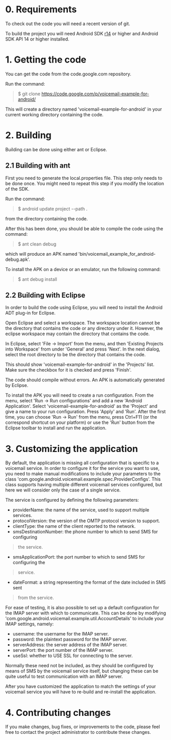 # 0. Requirements #

To check out the code you will need a recent version of git.

To build the project you will need Android SDK [r14](https://code.google.com/p/voicemail-example-for-android/source/detail?r=14) or higher and Android SDK
API 14 or higher installed.


# 1. Getting the code #

You can get the code from the code.google.com repository.

Run the command:

> $ git clone https://code.google.com/p/voicemail-example-for-android/

This will create a directory named 'voicemail-example-for-android' in your current working directory containing the code.


# 2. Building #

Building can be done using either ant or Eclipse.


## 2.1 Building with ant ##

First you need to generate the local.properties file. This step only needs to
be done once. You might need to repeat this step if you modify the location of
the SDK.

Run the command:

> $ android update project --path .

from the directory containing the code.

After this has been done, you should be able to compile the code using the
command:

> $ ant clean debug

which will produce an APK named 'bin/voicemail\_example\_for\_android-debug.apk'.

To install the APK on a device or an emulator, run the following command:

> $ ant debug install


## 2.2 Building with Eclipse ##

In order to build the code using Eclipse, you will need to install the Android
ADT plug-in for Eclipse.

Open Eclipse and select a workspace. The workspace location cannot be the
directory that contains the code or any directory under it. However, the
eclipse workspace may contain the directory that contains the code.

In Eclipse, select 'File -> Import' from the menu, and then 'Existing Projects
into Workspace' from under 'General' and press 'Next'. In the next dialog,
select the root directory to be the directory that contains the code.

This should show 'voicemail-example-for-android' in the 'Projects' list. Make
sure the checkbox for it is checked and press 'Finish'.

The code should compile without errors. An APK is automatically generated by
Eclipse.

To install the APK you will need to create a run configuration. From the menu,
select 'Run -> Run configurations' and add a new 'Android Application'. Select
'voicemail-example-for-android' as the 'Project' and give a name to your run
configuration. Press 'Apply' and 'Run'. After the first time, you can choose
'Run -> Run' from the menu, press Ctrl+F11 (or the correspond shortcut on your
platform) or use the 'Run' button from the Eclipse toolbar to install and run
the application.


# 3. Customizing the application #

By default, the application is missing all configuration that is specific to a
voicemail service. In order to configure it for the service you want to use,
you need to make manual modifications to include your parameters to the class
'com.google.android.voicemail.example.spec.ProviderConfigs'. This class
supports having multiple different voicemail services configured, but here we
will consider only the case of a single service.

The service is configured by defining the following parameters:
- providerName: the name of the service, used to support multiple services.
- protocolVersion: the version of the OMTP protocol version to support.
- clientType: the name of the client reported to the network.
- smsDestinationNumber: the phone number to which to send SMS for configuring
> the service.
- smsApplicationPort: the port number to which to send SMS for configuring the
> service.
- dateFormat: a string representing the format of the date included in SMS sent
> from the service.

For ease of testing, it is also possible to set up a default configuration for
the IMAP server with which to communicate. This can be done by modifying
'com.google.android.voicemail.example.util.AccountDetails' to include your IMAP
settings, namely:

- username: the username for the IMAP server.
- password: the plaintext password for the IMAP server.
- serverAddress: the server address of the IMAP server.
- serverPort: the port number of the IMAP server.
- useSsl: whether to USE SSL for connecting to the server.

Normally these need not be included, as they should be configured by means of
SMS by the voicemail service itself, but changing these can be quite useful to
test communication with an IMAP server.

After you have customized the application to match the settings of your
voicemail service you will have to re-build and re-install the application.


# 4. Contributing changes #

If you make changes, bug fixes, or improvements to the code, please feel free
to contact the project administrator to contribute these changes.